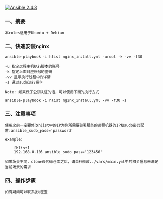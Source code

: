 [![Ansible 2.4.3](https://img.shields.io/ansible/role/d/3078.svg)](https://www.ansible.com/)


### 一、摘要

	本roles适用于Ubuntu + Debian

### 二、快速安装nginx

	ansible-playbook -i hlist nginx_install.yml -uroot -k -vv -f30

	-u 指定远程主机执行脚本的账号
	-k 指定上面对应账号的密码
	-vv 显示执行过程中的详情
    -s 通过sudo进行操作

	Note: 如果做了公钥认证的话，可以使用下面的执行方式

	ansible-playbook -i hlist nginx_install.yml -vv -f30 -s


### 三、注意事项

	使用之前一定要修改hlist中的IP为你所需要部署服务的远程机器的IP和sudo密码配置:ansible_sudo_pass='password'

    example:

        [hlist]
        192.168.0.105 ansible_sudo_pass='123456'

	如果场景不同，clone该代码仓库之后，请自行修改../vars/main.yml中的相关信息来满足当前场景的需求


### 四、操作步骤

	如有疑问可以联系@刘宝宝
